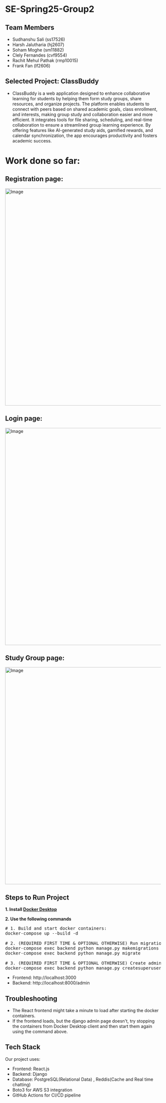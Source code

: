 # SE-Spring25-Group2

## Team Members
- Sudhanshu Sali (ss17526)
- Harsh Jalutharia (hj2607)
- Soham Moghe (sm11882)
- Clely Fernandes (cvf9554)
- Rachit Mehul Pathak (rmp10015)
- Frank Fan (lf2606)

## Selected Project: ClassBuddy

- ClassBuddy is a web application designed to enhance collaborative learning for students by helping them form study groups, share resources, and organize projects. The platform enables students to connect with peers based on shared academic goals, class enrollment, and interests, making group study and collaboration easier and more efficient. It integrates tools for file sharing, scheduling, and real-time collaboration to ensure a streamlined group learning experience. By offering features like AI-generated study aids, gamified rewards, and calendar synchronization, the app encourages productivity and fosters academic success.

# Work done so far:

## Registration page:

<img src="https://drive.google.com/uc?export=view&id=1rSpQz_hPOmarxcfSILTFAUEz2uimsuQ0" alt="Image" width="700"/>

## Login page:

<img src="https://drive.google.com/uc?export=view&id=1oeBV6Lri8wqsSinR5Pgjt8KwXI8WVWOn" alt="Image" width="700"/>

## Study Group page:

<img src="https://drive.google.com/uc?export=view&id=1ptqOJqDaKcMxvJaX1w6v03zKXsRo_65b" alt="Image" width="700"/>

## Steps to Run Project
**1. Install [Docker Desktop](https://www.docker.com/products/docker-desktop/)**

**2. Use the following commands** 

<pre># 1. Build and start docker containers:
docker-compose up --build -d

# 2. (REQUIRED FIRST TIME & OPTIONAL OTHERWISE) Run migrations if you make changes to models, add new apps, update database schema etc. 
docker-compose exec backend python manage.py makemigrations
docker-compose exec backend python manage.py migrate

# 3. (REQUIRED FIRST TIME & OPTIONAL OTHERWISE) Create admin account:
docker-compose exec backend python manage.py createsuperuser
</pre>


- Frontend: http://localhost:3000
- Backend: http://localhost:8000/admin

## Troubleshooting
- The React frontend might take a minute to load after starting the docker containers. 
- If the frontend loads, but the django admin page doesn't, try stopping the containers from Docker Desktop client and then start them again using the command above.

## Tech Stack
Our project uses:
- Frontend: React.js
- Backend: Django
- Database: PostgreSQL(Relational Data) , Reddis(Cache and Real time chatting)
- Boto3 for AWS S3 integration
- GitHub Actions for CI/CD pipeline
  
